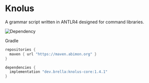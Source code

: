 # Knolus
A grammar script written in ANTLR4 designed for command libraries.

![Dependency](https://img.shields.io/maven-metadata/v?label=knolus-core&metadataUrl=https%3A%2F%2Fmaven.abimon.org%2Fdev%2Fbrella%2Fknolus-core%2Fmaven-metadata.xml)

Gradle

```groovy
repositories {
  maven { url "https://maven.abimon.org" }
}

dependencies {
  implementation "dev.brella:knolus-core:1.4.1"
}
```
